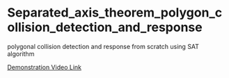 # Separated_axis_theorem_polygon_collision_detection_and_response
 polygonal collision detection and response from scratch using SAT algorithm

[Demonstration Video Link](https://github.com/rupak10987/Separated_axis_theorem_polygon_collision_detection_and_response/blob/29f0076726700cd57b3dbf630d743e432a509677/src/SAT_VID2.mp4)
